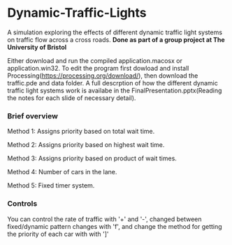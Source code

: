 # Dynamic-Traffic-Lights
A simulation exploring the effects of different dynamic traffic light systems on traffic flow across a cross roads. 
**Done as part of a group project at The University of Bristol**

Either download and run the compiled application.macosx or application.win32. 
To edit the program first dowload and install Processing(https://processing.org/download/), then download the traffic.pde and data folder.
A full descrption of how the different dynamic traffic light systems work is availabe in the FinalPresentation.pptx(Reading the notes for each slide of necessary detail).

### Brief overview

Method 1:
	Assigns priority based on total wait time.

Method 2:
	Assigns priority based on highest wait time.

Method 3:
	Assigns priority based on product of wait times.

Method 4:
	Number of cars in the lane.

Method 5:
	Fixed timer system.

### Controls
You can control the rate of traffic with '+' and '-', changed between fixed/dynamic pattern changes with 'f', and change the method for getting the priority of each car with with ']'
